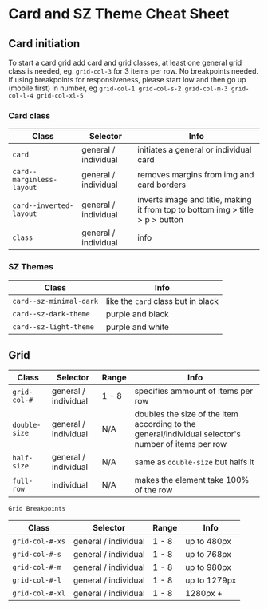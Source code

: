 # Card and SZ Theme Cheat Sheet

## Card initiation
To start a card grid add card and grid classes, at least one general grid class is needed, eg. `grid-col-3` for 3 items per row. No breakpoints needed. If using breakpoints for responsiveness, please start low and then go up (mobile first) in number, eg `grid-col-1 grid-col-s-2 grid-col-m-3 grid-col-l-4 grid-col-xl-5`

### Card class
| Class | Selector | Info |
|-------|----------|----- |
|`card` |general / individual | initiates a general or individual card |
|`card--marginless-layout` |general / individual | removes margins from img and card borders |
|`card--inverted-layout` |general / individual | inverts image and title, making it from top to bottom img > title > p > button |
|`class` |general / individual | info |

### SZ Themes

| Class  | Info |
|-------|----- |
| `card--sz-minimal-dark`|like the `card` class but in black |
|`card--sz-dark-theme`| purple and black|
|`card--sz-light-theme`| purple and white|

## Grid

| Class | Selector | Range |  Info |
|-------|----------|----- | ----- |
|`grid-col-#` |general / individual| 1 - 8 | specifies ammount of items per row |
|`double-size` |general / individual| N/A | doubles the size of the item according to the general/individual selector's number of items per row |
|`half-size` |general / individual| N/A | same as `double-size` but halfs it |
|`full-row` | individual| N/A | makes the element take 100% of the row |

	Grid Breakpoints

| Class | Selector | Range |  Info |
|-------|----------|----- | ----- |
|`grid-col-#-xs` |general / individual| 1 - 8 | up to 480px |
|`grid-col-#-s` |general / individual| 1 - 8 | up to 768px |
|`grid-col-#-m` |general / individual| 1 - 8 | up to 980px |
|`grid-col-#-l` |general / individual| 1 - 8 | up to 1279px |
|`grid-col-#-xl` |general / individual| 1 - 8 | 1280px + |